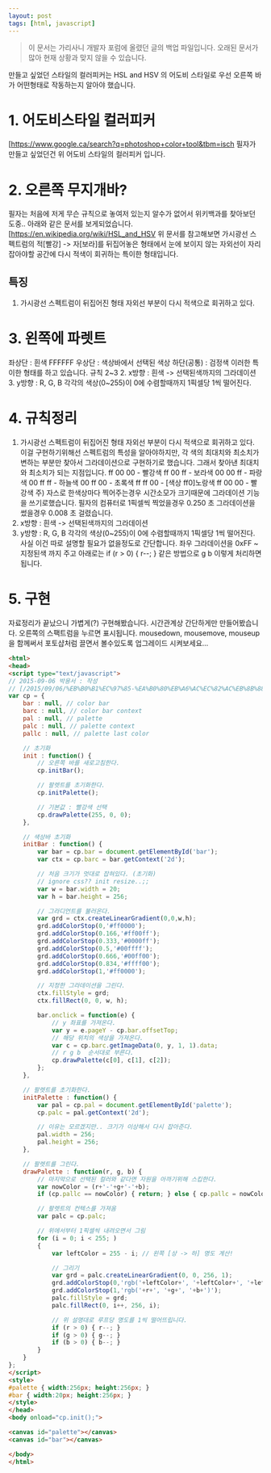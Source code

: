 ```yaml
---
layout: post
tags: [html, javascript]
---
```


> 이 문서는 가리사니 개발자 포럼에 올렸던 글의 백업 파일입니다.
오래된 문서가 많아 현재 상황과 맞지 않을 수 있습니다.


만들고 싶었던 스타일의 컬러피커는 HSL and HSV 의 어도비 스타일로 우선 오른쪽 바가 어떤형태로 작동하는지 알아야 했습니다.

# 1. 어도비스타일 컬러피커
[https://www.google.ca/search?q=photoshop+color+tool&tbm=isch
필자가 만들고 싶었던건 위 어도비 스타일의 컬러피커 입니다.

# 2. 오른쪽 무지개바?
필자는 처음에 저게 무슨 규칙으로 놓여저 있는지 알수가 없어서 위키백과를 찾아보던 도중..
아래와 같은 문서를 보게되었습니다.
[https://en.wikipedia.org/wiki/HSL_and_HSV
위 문서를 참고해보면 가시광선 스펙트럼의 적[빨강] -> 자[보라]를 뒤집어놓은 형태에서 눈에 보이지 않는 자외선이 자리잡아야할 공간에 다시 적색이 회귀하는 특이한 형태입니다.
## 특징
1. 가시광선 스펙트럼이 뒤집어진 형태 자외선 부분이 다시 적색으로 회귀하고 있다.

# 3. 왼쪽에 파렛트
좌상단 : 흰색 FFFFFF
우상단 : 색상바에서 선택된 색상
하단(공통) : 검정색
이러한 특이한 형태를 하고 있습니다.
규칙 2~3
2. x방향 : 흰색 -> 선택된색까지의 그라데이션
3. y방향 : R, G, B 각각의 색상(0~255)이 0에 수렴할때까지 1픽셀당 1씩 떨어진다.

# 4. 규칙정리
1. 가시광선 스펙트럼이 뒤집어진 형태 자외선 부분이 다시 적색으로 회귀하고 있다.
	이걸 구현하기위해선 스펙트럼의 특성을 알아야하지만, 각 색의 최대치와 최소치가 변하는 부분만 찾아서 그라데이션으로 구현하기로 했습니다.
	그래서 찾아낸 최대치와 최소치가 되는 지점입니다.
	ff 00 00 - 빨강색
	ff 00 ff - 보라색
	00 00 ff - 파랑색
	00 ff ff - 하늘색
	00 ff 00 - 초록색
	ff ff 00 - [색상 ff0]노랑색
	ff 00 00 - 빨강색
	주) 자스로 한색상마다 찍어주는경우 시간소모가 크기때문에 그라데이션 기능을 쓰기로했습니다.
	     필자의 컴퓨터로 1픽셀씩 찍었을경우 0.250 초 그라데이션을 썼을경우 0.008 초 걸렸습니다.
2. x방향 : 흰색 -> 선택된색까지의 그라데이션
3. y방향 : R, G, B 각각의 색상(0~255)이 0에 수렴할때까지 1픽셀당 1씩 떨어진다.
	사실 이건 따로 설명할 필요가 없을정도로 간단합니다.
	좌우 그라데이션을 0xFF ~ 지정된색 까지 주고 아래로는
	if (r > 0) { r--; } 같은 방법으로 g b 이렇게 처리하면됩니다.

# 5. 구현
자료정리가 끝났으니 가볍게(?) 구현해봤습니다.
시간관계상 간단하게만 만들어봤습니다. 오른쪽의 스팩트럼을 누르면 표시됩니다.
mousedown, mousemove, mouseup 을 함께써서 포토샵처럼 끌면서 볼수있도록 업그레이드 시켜보세요...
``` html
<html>
<head>
<script type="text/javascript">
// 2015-09-06 박용서 : 작성
// [/2015/09/06/%EB%B0%B1%EC%97%85-%EA%B0%80%EB%A6%AC%EC%82%AC%EB%8B%88-HTML-%EC%BB%AC%EB%9F%AC%ED%94%BC%EC%BB%A4%EB%A5%BC-%EB%A7%8C%EB%93%A4%EC%96%B4%EB%B3%B4%EC%9E%90.html](/2015/09/06/%EB%B0%B1%EC%97%85-%EA%B0%80%EB%A6%AC%EC%82%AC%EB%8B%88-HTML-%EC%BB%AC%EB%9F%AC%ED%94%BC%EC%BB%A4%EB%A5%BC-%EB%A7%8C%EB%93%A4%EC%96%B4%EB%B3%B4%EC%9E%90.html)
var cp = {
	bar : null, // color bar
	barc : null, // color bar context
	pal : null, // palette
	palc : null, // palette context
	pallc : null, // palette last color

	// 초기화
	init : function() {
		// 오른쪽 바를 새로고침한다.
		cp.initBar();

		// 팔렛트를 초기화한다.
		cp.initPalette();

		// 기본값 : 빨강색 선택
		cp.drawPalette(255, 0, 0);
	},

	// 색상바 초기화
	initBar : function() {
		var bar = cp.bar = document.getElementById('bar');
		var ctx = cp.barc = bar.getContext('2d');

		// 처음 크기가 멋대로 잡혀있다. (초기화)
		// ignore css?? init resize..;;
		var w = bar.width = 20;
		var h = bar.height = 256;

		// 그라디언트를 불러온다.
		var grd = ctx.createLinearGradient(0,0,w,h);
		grd.addColorStop(0,'#ff0000');
		grd.addColorStop(0.166,'#ff00ff');
		grd.addColorStop(0.333,'#0000ff');
		grd.addColorStop(0.5,'#00ffff');
		grd.addColorStop(0.666,'#00ff00');
		grd.addColorStop(0.834,'#ffff00');
		grd.addColorStop(1,'#ff0000');

		// 지정한 그라데이션을 그린다.
		ctx.fillStyle = grd;
		ctx.fillRect(0, 0, w, h);

		bar.onclick = function(e) {
			// y 좌표를 가져온다.
			var y = e.pageY - cp.bar.offsetTop;
			// 해당 위치의 색상을 가져온다.
			var c = cp.barc.getImageData(0, y, 1, 1).data;
			// r g b  순서대로 부른다.
			cp.drawPalette(c[0], c[1], c[2]);
		};
	},

	// 팔렛트를 초기화한다.
	initPalette : function() {
		var pal = cp.pal = document.getElementById('palette');
		cp.palc = pal.getContext('2d');

		// 이유는 모르겠지만.. 크기가 이상해서 다시 잡아준다.
		pal.width = 256;
		pal.height = 256;
	},

	// 팔렛트를 그린다.
	drawPalette : function(r, g, b) {
		// 마지막으로 선택된 컬러와 같다면 자원을 아까기위해 스킵한다.
		var nowColor = (r+'-'+g+'-'+b);
		if (cp.pallc == nowColor) { return; } else { cp.pallc = nowColor; }

		// 팔렛트의 컨텍스를 가져옴
		var palc = cp.palc;

		// 위에서부터 1픽셀씩 내려오면서 그림
		for (i = 0; i < 255; )
		{
			var leftColor = 255 - i; // 왼쪽 [상 -> 하] 명도 계산!

			// 그리기
			var grd = palc.createLinearGradient(0, 0, 256, 1);
			grd.addColorStop(0,'rgb('+leftColor+', '+leftColor+', '+leftColor+')');
			grd.addColorStop(1,'rgb('+r+', '+g+', '+b+')');
			palc.fillStyle = grd;
			palc.fillRect(0, i++, 256, i);

			// 위 설명대로 루프당 명도를 1씩 떨어뜨립니다.
			if (r > 0) { r--; }
			if (g > 0) { g--; }
			if (b > 0) { b--; }
		}
	}
};
</script>
<style>
#palette { width:256px; height:256px; }
#bar { width:20px; height:256px; }
</style>
</head>
<body onload="cp.init();">

<canvas id="palette"></canvas>
<canvas id="bar"></canvas>

</body>
</html>
```